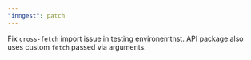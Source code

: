 ```yaml
---
"inngest": patch
---
```


Fix `cross-fetch` import issue in testing environemtnst. API package also uses custom `fetch` passed via arguments.
